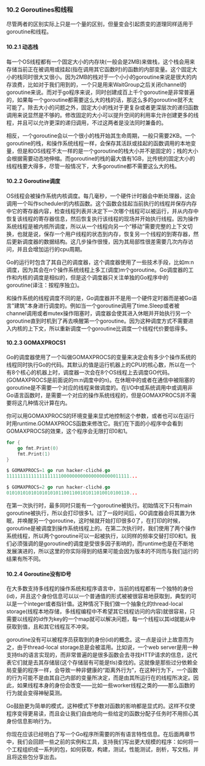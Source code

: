 ### 10.2 Goroutines和线程

尽管两者的区别实际上只是一个量的区别，但量变会引起质变的道理同样适用于goroutine和线程。

#### 10.2.1 动态栈

每一个OS线程都有一个固定大小的内存块\(一般会是2MB\)来做栈，这个栈会用来存储当前正在被调用或挂起\(指在调用其它函数时\)的函数的内部变量。这个固定大小的栈同时很大又很小。因为2MB的栈对于一个小小的goroutine来说是很大的内存浪费，比如对于我们用到的，一个只是用来WaitGroup之后关闭channel的goroutine来说。而对于go程序来说，同时创建成百上千个goroutine是非常普遍的，如果每一个goroutine都需要这么大的栈的话，那这么多的goroutine就不太可能了。除去大小的问题之外，固定大小的栈对于更复杂或者更深层次的递归函数调用来说显然是不够的。修改固定的大小可以提升空间的利用率允许创建更多的线程，并且可以允许更深的递归调用，不过这两者是没法同时兼备的。

相反，一个goroutine会以一个很小的栈开始其生命周期，一般只需要2KB。一个goroutine的栈，和操作系统线程一样，会保存其活跃或挂起的函数调用的本地变量，但是和OS线程不太一样的是一个goroutine的栈大小并不是固定的；栈的大小会根据需要动态地伸缩。而goroutine的栈的最大值有1GB，比传统的固定大小的线程栈要大得多，尽管一般情况下，大多goroutine都不需要这么大的栈。

#### 10.2.2 Goroutine调度

OS线程会被操作系统内核调度。每几毫秒，一个硬件计时器会中断处理器，这会调用一个叫作scheduler的内核函数。这个函数会挂起当前执行的线程并保存内存中它的寄存器内容，检查线程列表并决定下一次哪个线程可以被运行，并从内存中恢复该线程的寄存器信息，然后恢复执行该线程的现场并开始执行线程。因为操作系统线程是被内核所调度，所以从一个线程向另一个“移动”需要完整的上下文切换，也就是说，保存一个用户线程的状态到内存，恢复另一个线程的到寄存器，然后更新调度器的数据结构。这几步操作很慢，因为其局部性很差需要几次内存访问，并且会增加运行的cpu周期。

Go的运行时包含了其自己的调度器，这个调度器使用了一些技术手段，比如m:n调度，因为其会在n个操作系统线程上多工\(调度\)m个goroutine。Go调度器的工作和内核的调度是相似的，但是这个调度器只关注单独的Go程序中的goroutine\(译注：按程序独立\)。

和操作系统的线程调度不同的是，Go调度器并不是用一个硬件定时器而是被Go语言"建筑"本身进行调度的。例如当一个goroutine调用了time.Sleep或者被channel调用或者mutex操作阻塞时，调度器会使其进入休眠并开始执行另一个goroutine直到时机到了再去唤醒第一个goroutine。因为这种调度方式不需要进入内核的上下文，所以重新调度一个goroutine比调度一个线程代价要低得多。

#### 10.2.3 GOMAXPROCS1

Go的调度器使用了一个叫做GOMAXPROCS的变量来决定会有多少个操作系统的线程同时执行Go的代码。其默认的值是运行机器上的CPU的核心数，所以在一个有8个核心的机器上时，调度器一次会在8个OS线程上去调度GO代码。\(GOMAXPROCS是前面说的m:n调度中的n\)。在休眠中的或者在通信中被阻塞的goroutine是不需要一个对应的线程来做调度的。在I/O中或系统调用中或调用非Go语言函数时，是需要一个对应的操作系统线程的，但是GOMAXPROCS并不需要将这几种情况计算在内。

你可以用GOMAXPROCS的环境变量来显式地控制这个参数，或者也可以在运行时用runtime.GOMAXPROCS函数来修改它。我们在下面的小程序中会看到GOMAXPROCS的效果，这个程序会无限打印0和1。

```go
for {
    go fmt.Print(0)
    fmt.Print(1)
}

$ GOMAXPROCS=1 go run hacker-cliché.go
111111111111111111110000000000000000000011111...

$ GOMAXPROCS=2 go run hacker-cliché.go
010101010101010101011001100101011010010100110...
```

在第一次执行时，最多同时只能有一个goroutine被执行。初始情况下只有main goroutine被执行，所以会打印很多1。过了一段时间后，GO调度器会将其置为休眠，并唤醒另一个goroutine，这时候就开始打印很多0了，在打印的时候，goroutine是被调度到操作系统线程上的。在第二次执行时，我们使用了两个操作系统线程，所以两个goroutine可以一起被执行，以同样的频率交替打印0和1。我们必须强调的是goroutine的调度是受很多因子影响的，而runtime也是在不断地发展演进的，所以这里的你实际得到的结果可能会因为版本的不同而与我们运行的结果有所不同。

#### 10.2.4 Goroutine没有ID号

在大多数支持多线程的操作系统和程序语言中，当前的线程都有一个独特的身份\(id\)，并且这个身份信息可以以一个普通值的形式被被很容易地获取到，典型的可以是一个integer或者指针值。这种情况下我们做一个抽象化的thread-local storage\(线程本地存储，多线程编程中不希望其它线程访问的内容\)就很容易，只需要以线程的id作为key的一个map就可以解决问题，每一个线程以其id就能从中获取到值，且和其它线程互不冲突。

goroutine没有可以被程序员获取到的身份\(id\)的概念。这一点是设计上故意而为之，由于thread-local storage总是会被滥用。比如说，一个web server是用一种支持tls的语言实现的，而非常普遍的是很多函数会去寻找HTTP请求的信息，这代表它们就是去其存储层\(这个存储层有可能是tls\)查找的。这就像是那些过分依赖全局变量的程序一样，会导致一种非健康的“距离外行为”，在这种行为下，一个函数的行为可能不是由其自己内部的变量所决定，而是由其所运行在的线程所决定。因此，如果线程本身的身份会改变——比如一些worker线程之类的——那么函数的行为就会变得神秘莫测。

Go鼓励更为简单的模式，这种模式下参数对函数的影响都是显式的。这样不仅使程序变得更易读，而且会让我们自由地向一些给定的函数分配子任务时不用担心其身份信息影响行为。

你现在应该已经明白了写一个Go程序所需要的所有语言特性信息。在后面两章节中，我们会回顾一些之前的实例和工具，支持我们写出更大规模的程序：如何将一个工程组织成一系列的包，如何获取，构建，测试，性能测试，剖析，写文档，并且将这些包分享出去。

